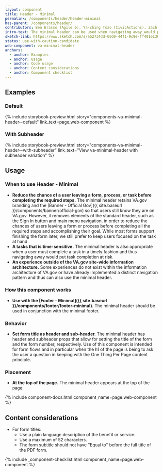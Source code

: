 ```yaml
---
layout: component
title: Header - Minimal
permalink: /components/header/header-minimal
has-parent: /components/header/
contributors: Ben Brasso (Agile 6), Ya-ching Tsao (CivicActions), Zach Park (Agile 6), Kristen McConnell (Ad Hoc)
intro-text: The minimal header can be used when navigating away would prevent the user from easily accomplishing their main task.
sketch-link: https://www.sketch.com/s/a52734dd-00d0-44f1-9c9e-ff4016130e5c/p/224585DD-02BA-49EB-91C6-DE20869AA4AC/canvas
status: use-with-caution-candidate
web-component: va-minimal-header
anchors:
  - anchor: Examples
  - anchor: Usage
  - anchor: Code usage
  - anchor: Content considerations
  - anchor: Component checklist
---
```


## Examples

### Default

{% include storybook-preview.html story="components-va-minimal-header--default" link_text=page.web-component %}

### With Subheader

{% include storybook-preview.html story="components-va-minimal-header--with-subheader" link_text="View va-minimal-header with subheader variation" %}

## Usage

### When to use Header - Minimal

* **Reduce the chance of a user leaving a form, process, or task before completing the required steps.** The minimal header retains VA.gov branding and the [Banner - Official Gov]({{ site.baseurl }}/components/banner/official-gov) so that users still know they are on VA.gov. However, it removes elements of the standard header, such as the Sign In button and main menu navigation, in order to reduce the chances of users leaving a form or process before completing all the required steps and accomplishing their goal. While most forms support finishing the form later, we still prefer to keep users focused on the task at hand.
* **A tasks that is time-sensitive.** The minimal header is also appropriate when a user must complete a task in a timely fashion and thus navigating away would put task completion at risk.
* **An experience outside of the VA.gov site-wide information architecture.** Some experiences do not exist within the information architecture of VA.gov or have already implemented a distinct navigation pattern and thus can also use the minimal header.

### How this component works

* **Use with the [Footer - Minimal]({{ site.baseurl }}/components/footer/footer-minimal).** The minimal header should be used in conjunction with the minimal footer.

### Behavior

* **Set form title as header and sub-header.** The minimal header has header and subheader props that allow for setting the title of the form and the form number, respectively. Use of this component is intended for form flows and in particular when the h1 of the page is being to ask the user a question in keeping with the One Thing Per Page content principle.

### Placement

* **At the top of the page.** The minimal header appears at the top of the page.

{% include component-docs.html component_name=page.web-component %}

## Content considerations

* For form titles:
  * Use a plain language description of the benefit or service.
  * Use a maximum of 52 characters.
  * The form subtitle should not have "Equal to" before the full title of the PDF form.

{% include _component-checklist.html component_name=page.web-component %}
